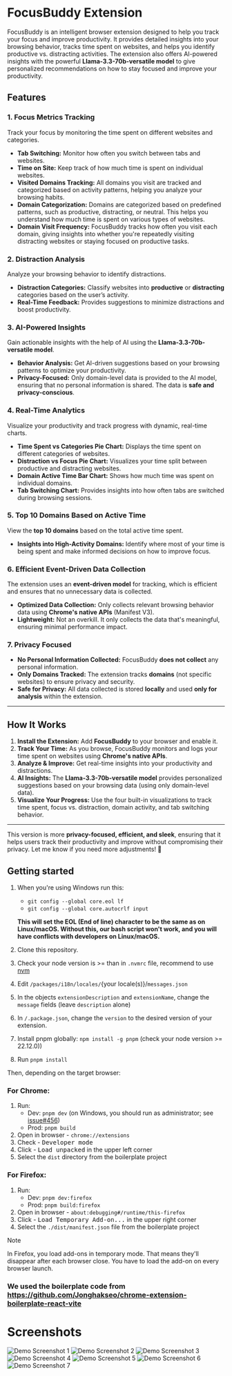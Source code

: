 
# FocusBuddy Extension

FocusBuddy is an intelligent browser extension designed to help you track your focus and improve productivity. It provides detailed insights into your browsing behavior, tracks time spent on websites, and helps you identify productive vs. distracting activities. The extension also offers AI-powered insights with the powerful **Llama-3.3-70b-versatile model** to give personalized recommendations on how to stay focused and improve your productivity.

## Features

### 1. **Focus Metrics Tracking**  
   Track your focus by monitoring the time spent on different websites and categories.  
   - **Tab Switching:** Monitor how often you switch between tabs and websites.  
   - **Time on Site:** Keep track of how much time is spent on individual websites.
   - **Visited Domains Tracking:** All domains you visit are tracked and categorized based on activity patterns, helping you analyze your browsing habits.
   - **Domain Categorization:** Domains are categorized based on predefined patterns, such as productive, distracting, or neutral. This helps you understand how much time is spent on various types of websites.
   - **Domain Visit Frequency:** FocusBuddy tracks how often you visit each domain, giving insights into whether you're repeatedly visiting distracting websites or staying focused on productive tasks.

### 2. **Distraction Analysis**  
   Analyze your browsing behavior to identify distractions.  
   - **Distraction Categories:** Classify websites into **productive** or **distracting** categories based on the user’s activity.
   - **Real-Time Feedback:** Provides suggestions to minimize distractions and boost productivity.

### 3. **AI-Powered Insights**  
   Gain actionable insights with the help of AI using the **Llama-3.3-70b-versatile model**.  
   - **Behavior Analysis:** Get AI-driven suggestions based on your browsing patterns to optimize your productivity.
   - **Privacy-Focused:** Only domain-level data is provided to the AI model, ensuring that no personal information is shared. The data is **safe and privacy-conscious**.

### 4. **Real-Time Analytics**  
   Visualize your productivity and track progress with dynamic, real-time charts.  
   - **Time Spent vs Categories Pie Chart:** Displays the time spent on different categories of websites.
   - **Distraction vs Focus Pie Chart:** Visualizes your time split between productive and distracting websites.
   - **Domain Active Time Bar Chart:** Shows how much time was spent on individual domains.
   - **Tab Switching Chart:** Provides insights into how often tabs are switched during browsing sessions.

### 5. **Top 10 Domains Based on Active Time**  
   View the **top 10 domains** based on the total active time spent.  
   - **Insights into High-Activity Domains:** Identify where most of your time is being spent and make informed decisions on how to improve focus.

### 6. **Efficient Event-Driven Data Collection**  
   The extension uses an **event-driven model** for tracking, which is efficient and ensures that no unnecessary data is collected.  
   - **Optimized Data Collection:** Only collects relevant browsing behavior data using **Chrome's native APIs** (Manifest V3).  
   - **Lightweight:** Not an overkill. It only collects the data that's meaningful, ensuring minimal performance impact.

### 7. **Privacy Focused**  
   - **No Personal Information Collected:** FocusBuddy **does not collect** any personal information.  
   - **Only Domains Tracked:** The extension tracks **domains** (not specific websites) to ensure privacy and security.  
   - **Safe for Privacy:** All data collected is stored **locally** and used **only for analysis** within the extension.

---

## How It Works

1. **Install the Extension:** Add **FocusBuddy** to your browser and enable it.
2. **Track Your Time:** As you browse, FocusBuddy monitors and logs your time spent on websites using **Chrome's native APIs**.
3. **Analyze & Improve:** Get real-time insights into your productivity and distractions.
4. **AI Insights:** The **Llama-3.3-70b-versatile model** provides personalized suggestions based on your browsing data (using only domain-level data).
5. **Visualize Your Progress:** Use the four built-in visualizations to track time spent, focus vs. distraction, domain activity, and tab switching behavior.

---

This version is more **privacy-focused, efficient, and sleek**, ensuring that it helps users track their productivity and improve without compromising their privacy. Let me know if you need more adjustments! 🚀

## Getting started

1. When you're using Windows run this:
   - `git config --global core.eol lf`
   - `git config --global core.autocrlf input`

   **This will set the EOL (End of line) character to be the same as on Linux/macOS. Without this, our bash script won't work, and you will have conflicts with developers on Linux/macOS.**
2. Clone this repository.
3. Check your node version is >= than in `.nvmrc` file, recommend to use [nvm](https://github.com/nvm-sh/nvm?tab=readme-ov-file#intro)
4. Edit `/packages/i18n/locales/`{your locale(s)}/`messages.json`
5. In the objects `extensionDescription` and `extensionName`, change the `message` fields (leave `description` alone)
6. In `/.package.json`, change the `version` to the desired version of your extension.
7. Install pnpm globally: `npm install -g pnpm` (check your node version >= 22.12.0))
8. Run `pnpm install`

Then, depending on the target browser:

### For Chrome: <a name="getting-started-chrome"></a>

1. Run:
    - Dev: `pnpm dev` (on Windows, you should run as administrator; see [issue#456](https://github.com/Jonghakseo/chrome-extension-boilerplate-react-vite/issues/456))
    - Prod: `pnpm build`
2. Open in browser - `chrome://extensions`
3. Check - <kbd>Developer mode</kbd>
4. Click - <kbd>Load unpacked</kbd> in the upper left corner
5. Select the `dist` directory from the boilerplate project

### For Firefox: <a name="getting-started-firefox"></a>

1. Run:
    - Dev: `pnpm dev:firefox`
    - Prod: `pnpm build:firefox`
2. Open in browser - `about:debugging#/runtime/this-firefox`
3. Click - <kbd>Load Temporary Add-on...</kbd> in the upper right corner
4. Select the `./dist/manifest.json` file from the boilerplate project

> [!NOTE]
> In Firefox, you load add-ons in temporary mode. That means they'll disappear after each browser close. You have to load the add-on on every browser launch.

### We used the boilerplate code from https://github.com/Jonghakseo/chrome-extension-boilerplate-react-vite


# Screenshots
![Demo Screenshot 1](screenshots\scr1.png)
![Demo Screenshot 2](screenshots\scr2.png)
![Demo Screenshot 3](screenshots\scr3.png)
![Demo Screenshot 4](screenshots\scr4.png)
![Demo Screenshot 5](screenshots\scr5.png)
![Demo Screenshot 6](screenshots\scr6.png)
![Demo Screenshot 7](screenshots\scr7.png)